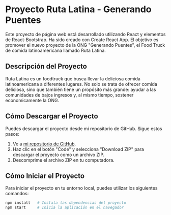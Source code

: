 # Proyecto Ruta Latina - Generando Puentes

Este proyecto de página web está desarrollado utilizando React y elementos de React-Bootstrap. Ha sido creado con Create React App. El objetivo es promover el nuevo proyecto de la ONG "Generando Puentes", el Food Truck de comida latinoamericana llamado Ruta Latina.

## Descripción del Proyecto

Ruta Latina es un foodtruck que busca llevar la deliciosa comida latinoamericana a diferentes lugares. No solo se trata de ofrecer comida deliciosa, sino que también tiene un propósito más grande: ayudar a las comunidades de bajos ingresos y, al mismo tiempo, sostener economicamente la ONG.

## Cómo Descargar el Proyecto

Puedes descargar el proyecto desde mi repositorio de GitHub. Sigue estos pasos:

1. Ve a [mi repositorio de GitHub](https://github.com/lulipalazzini/generando-puentes).
2. Haz clic en el botón "Code" y selecciona "Download ZIP" para descargar el proyecto como un archivo ZIP.
3. Descomprime el archivo ZIP en tu computadora.

## Cómo Iniciar el Proyecto

Para iniciar el proyecto en tu entorno local, puedes utilizar los siguientes comandos:

```bash
npm install   # Instala las dependencias del proyecto
npm start     # Inicia la aplicación en el navegador
